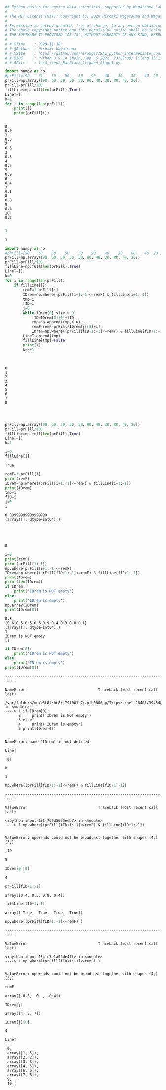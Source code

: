```python
## Python basics for novice data scientists, supported by Wagatsuma Lab@Kyutech 
#
# The MIT License (MIT): Copyright (c) 2020 Hiroaki Wagatsuma and Wagatsuma Lab@Kyutech
# 
# Permission is hereby granted, free of charge, to any person obtaining a copy of this software and associated documentation files (the "Software"), to deal in the Software without restriction, including without limitation the rights to use, copy, modify, merge, publish, distribute, sublicense, and/or sell copies of the Software, and to permit persons to whom the Software is furnished to do so, subject to the following conditions:
# The above copyright notice and this permission notice shall be included in all copies or substantial portions of the Software.
# THE SOFTWARE IS PROVIDED "AS IS", WITHOUT WARRANTY OF ANY KIND, EXPRESS OR IMPLIED, INCLUDING BUT NOT LIMITED TO THE WARRANTIES OF MERCHANTABILITY, FITNESS FOR A PARTICULAR PURPOSE AND NONINFRINGEMENT. IN NO EVENT SHALL THE AUTHORS OR COPYRIGHT HOLDERS BE LIABLE FOR ANY CLAIM, DAMAGES OR OTHER LIABILITY, WHETHER IN AN ACTION OF CONTRACT, TORT OR OTHERWISE, ARISING FROM, OUT OF OR IN CONNECTION WITH THE SOFTWARE OR THE USE OR OTHER DEALINGS IN THE SOFTWARE. */
#
# # @Time    : 2020-11-30 
# # @Author  : Hiroaki Wagatsuma
# # @Site    : https://github.com/hirowgit/2A1_python_intermediate_course
# # @IDE     : Python 3.9.14 (main, Sep  6 2022, 23:29:09) [Clang 13.1.6 (clang-1316.0.21.2.5)] on darwin
# # @File    : lec4_step2_BarStack_Aligned_Stage1.py 

```


```python
import numpy as np
#prFill=[90    60    50    50    50    90    40    30    80    40  20 ]/100;
prFill=np.array([90, 60, 50, 50, 50, 90, 40, 30, 80, 40, 20])
prFill=prFill/100
fillLine=np.full(len(prFill),True)
LineT=[]
k=1
for i in range(len(prFill)):
    print(i)
    print(prFill[i])
  
```

    0
    0.9
    1
    0.6
    2
    0.5
    3
    0.5
    4
    0.5
    5
    0.9
    6
    0.4
    7
    0.3
    8
    0.8
    9
    0.4
    10
    0.2



```python

```


```python
1
```




    1




```python
import numpy as np
#prFill=[90    60    50    50    50    90    40    30    80    40  20 ]/100;
prFill=np.array([90, 60, 50, 50, 50, 90, 40, 30, 80, 40, 20])
prFill=prFill/100
fillLine=np.full(len(prFill),True)
LineT=[]
k=0
for i in range(len(prFill)):
    if fillLine[i]:
        remF=1-prFill[i]
        IDrem=np.where((prFill[i+1:-1]<=remF) & fillLine[i+1:-1])
        tmp=i
        fID=i
        j=0
        while IDrem[0].size > 0:
            fID=IDrem[0][0]+fID
            tmp=np.append(tmp,fID)
            remF=remF-prFill[IDrem[j][0]+i]
            IDrem=np.where((prFill[fID+1:-1]<=remF) & fillLine[fID+1:-1])
        LineT.append(tmp)
        fillLine[tmp]=False
        print(k)
        k=k+1
        
        

```

    0
    1
    2
    3
    4
    5
    6
    7
    8



```python

```


```python

```


```python

```


```python
prFill=np.array([90, 60, 50, 50, 50, 90, 40, 30, 80, 40, 20])
prFill=prFill/100
fillLine=np.full(len(prFill),True)
LineT=[]
k=1
```


```python
i=0
fillLine[i]
```




    True




```python
remF=1-prFill[i]
print(remF)
IDrem=np.where((prFill[i+1:-1]<=remF) & fillLine[i+1:-1])
print(IDrem)
tmp=i
fID=i
j=0
i
```

    0.09999999999999998
    (array([], dtype=int64),)





    0




```python
i=0
print(remF)
print(prFill[1:-1])
np.where(prFill[i+1:-1]<=remF)
IDrem=np.where((prFill[fID+1:-1]<=remF) & fillLine[fID+1:-1])
print(IDrem)
print(len(IDrem))
if IDrem:
    print('IDrem is NOT empty')
else:
    print('IDrem is empty')
np.array(IDrem)
print(IDrem[0])
```

    0.8
    [0.6 0.5 0.5 0.5 0.9 0.4 0.3 0.8 0.4]
    (array([], dtype=int64),)
    1
    IDrem is NOT empty
    []



```python
if IDrem[0]:
    print('IDrem is NOT empty')
else:
    print('IDrem is empty')
print(IDrem[0])
```


    ---------------------------------------------------------------------------

    NameError                                 Traceback (most recent call last)

    /var/folders/mg/w5t8lkhc8xj79f001s7kzpfh0000gp/T/ipykernel_26401/3945485694.py in <module>
    ----> 1 if IDrem[0]:
          2     print('IDrem is NOT empty')
          3 else:
          4     print('IDrem is empty')
          5 print(IDrem[0])


    NameError: name 'IDrem' is not defined



```python
LineT
```




    [0]




```python
k
```




    1




```python
np.where((prFill[fID+1:-1]<=remF) & fillLine[fID+1:-1])
```


    ---------------------------------------------------------------------------

    ValueError                                Traceback (most recent call last)

    <ipython-input-131-769d5665eeb7> in <module>
    ----> 1 np.where((prFill[fID+1:-1]<=remF) & fillLine[fID+1:-1])
    

    ValueError: operands could not be broadcast together with shapes (4,) (3,) 



```python
fID
```




    5




```python
IDrem[0][0]
```




    4




```python
prFill[fID+1:-1]
```




    array([0.4, 0.3, 0.8, 0.4])




```python
fillLine[fID+1:-1]
```




    array([ True,  True,  True,  True])




```python
np.where((prFill[fID+1:-1]<=remF) )
```


    ---------------------------------------------------------------------------

    ValueError                                Traceback (most recent call last)

    <ipython-input-134-c7e1a02de47f> in <module>
    ----> 1 np.where((prFill[fID+1:-1]<=remF) )
    

    ValueError: operands could not be broadcast together with shapes (4,) (3,) 



```python
remF
```




    array([-0.5,  0. , -0.4])




```python
IDrem[j]
```




    array([4, 5, 7])




```python
IDrem[j][0]
```




    4




```python
LineT
```




    [0,
     array([1, 5]),
     array([2, 2]),
     array([3, 3]),
     array([4, 5]),
     array([6, 6]),
     array([7, 8]),
     9,
     10]




```python

```


```python

```
